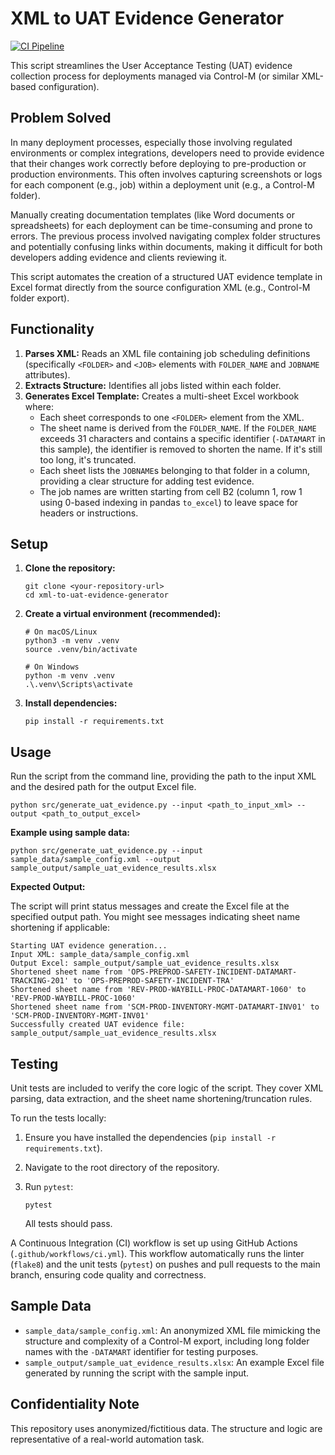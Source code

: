 # XML to UAT Evidence Generator

[![CI Pipeline](https://github.com/benkaan001/xml-to-uat-evidence-generator/actions/workflows/ci.yml/badge.svg?branch=main)](https://github.com/benkaan001/xml-to-uat-evidence-generator/actions/workflows/ci.yml)

This script streamlines the User Acceptance Testing (UAT) evidence collection process for deployments managed via Control-M (or similar XML-based configuration).

## Problem Solved

In many deployment processes, especially those involving regulated environments or complex integrations, developers need to provide evidence that their changes work correctly before deploying to pre-production or production environments. This often involves capturing screenshots or logs for each component (e.g., job) within a deployment unit (e.g., a Control-M folder).

Manually creating documentation templates (like Word documents or spreadsheets) for each deployment can be time-consuming and prone to errors. The previous process involved navigating complex folder structures and potentially confusing links within documents, making it difficult for both developers adding evidence and clients reviewing it.

This script automates the creation of a structured UAT evidence template in Excel format directly from the source configuration XML (e.g., Control-M folder export).

## Functionality

1. **Parses XML:** Reads an XML file containing job scheduling definitions (specifically `<FOLDER>` and `<JOB>` elements with `FOLDER_NAME` and `JOBNAME` attributes).
2. **Extracts Structure:** Identifies all jobs listed within each folder.
3. **Generates Excel Template:** Creates a multi-sheet Excel workbook where:
   * Each sheet corresponds to one `<FOLDER>` element from the XML.
   * The sheet name is derived from the `FOLDER_NAME`. If the `FOLDER_NAME` exceeds 31 characters and contains a specific identifier (`-DATAMART` in this sample), the identifier is removed to shorten the name. If it's still too long, it's truncated.
   * Each sheet lists the `JOBNAME`s belonging to that folder in a column, providing a clear structure for adding test evidence.
   * The job names are written starting from cell B2 (column 1, row 1 using 0-based indexing in pandas `to_excel`) to leave space for headers or instructions.

## Setup

1. **Clone the repository:**
   ```
   git clone <your-repository-url>
   cd xml-to-uat-evidence-generator

   ```
2. **Create a virtual environment (recommended):**
   ```
   # On macOS/Linux
   python3 -m venv .venv
   source .venv/bin/activate

   # On Windows
   python -m venv .venv
   .\.venv\Scripts\activate

   ```
3. **Install dependencies:**
   ```
   pip install -r requirements.txt

   ```

## Usage

Run the script from the command line, providing the path to the input XML and the desired path for the output Excel file.

```
python src/generate_uat_evidence.py --input <path_to_input_xml> --output <path_to_output_excel>

```

**Example using sample data:**

```
python src/generate_uat_evidence.py --input sample_data/sample_config.xml --output sample_output/sample_uat_evidence_results.xlsx

```

**Expected Output:**

The script will print status messages and create the Excel file at the specified output path. You might see messages indicating sheet name shortening if applicable:

```
Starting UAT evidence generation...
Input XML: sample_data/sample_config.xml
Output Excel: sample_output/sample_uat_evidence_results.xlsx
Shortened sheet name from 'OPS-PREPROD-SAFETY-INCIDENT-DATAMART-TRACKING-201' to 'OPS-PREPROD-SAFETY-INCIDENT-TRA'
Shortened sheet name from 'REV-PROD-WAYBILL-PROC-DATAMART-1060' to 'REV-PROD-WAYBILL-PROC-1060'
Shortened sheet name from 'SCM-PROD-INVENTORY-MGMT-DATAMART-INV01' to 'SCM-PROD-INVENTORY-MGMT-INV01'
Successfully created UAT evidence file: sample_output/sample_uat_evidence_results.xlsx

```

## Testing

Unit tests are included to verify the core logic of the script. They cover XML parsing, data extraction, and the sheet name shortening/truncation rules.

To run the tests locally:

1. Ensure you have installed the dependencies (`pip install -r requirements.txt`).
2. Navigate to the root directory of the repository.
3. Run `pytest`:
   ```
   pytest

   ```

   All tests should pass.

A Continuous Integration (CI) workflow is set up using GitHub Actions (`.github/workflows/ci.yml`). This workflow automatically runs the linter (`flake8`) and the unit tests (`pytest`) on pushes and pull requests to the main branch, ensuring code quality and correctness.

## Sample Data

* `sample_data/sample_config.xml`: An anonymized XML file mimicking the structure and complexity of a Control-M export, including long folder names with the `-DATAMART` identifier for testing purposes.
* `sample_output/sample_uat_evidence_results.xlsx`: An example Excel file generated by running the script with the sample input.

## Confidentiality Note

This repository uses anonymized/fictitious data. The structure and logic are representative of a real-world automation task.
